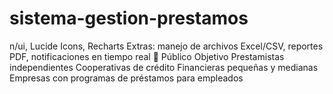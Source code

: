 # sistema-gestion-prestamos
n/ui, Lucide Icons, Recharts  Extras: manejo de archivos Excel/CSV, reportes PDF, notificaciones en tiempo real  🎯 Público Objetivo  Prestamistas independientes  Cooperativas de crédito  Financieras pequeñas y medianas  Empresas con programas de préstamos para empleados

